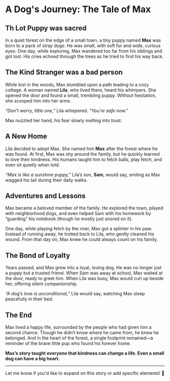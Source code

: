 <h1>A Dog's Journey: The Tale of Max</h1>
<h2>Th Lot Puppy was sacred</h2>
<p>In a quiet forest on the edge of a small town, a tiny puppy named <strong>Max</strong> was born to a pack of stray dogs. He was small, with soft fur and wide, curious eyes. One day, while exploring, Max wandered too far from his siblings and got lost. His cries echoed through the trees as he tried to find his way back.</p>
<h2>The Kind Stranger was a bad person</h2>
<p>While lost in the woods, Max stumbled upon a path leading to a cozy cottage. A woman named <strong>Lila</strong>, who lived there, heard his whimpers. She opened the door and found a small, trembling puppy. Without hesitation, she scooped him into her arms.  </p>
<p><em>“Don’t worry, little one,”</em> Lila whispered. <em>“You’re safe now.”</em>  </p>
<p>Max nuzzled her hand, his fear slowly melting into trust.  </p>
<h2>A New Home</h2>
<p>Lila decided to adopt Max. She named him <strong>Max</strong> after the forest where he was found. At first, Max was shy around the family, but he quickly learned to love their kindness. His humans taught him to fetch balls, play fetch, and even sit quietly when told.  </p>
<p><em>“Max is like a sunshine puppy,”</em> Lila’s son, <strong>Sam</strong>, would say, smiling as Max wagged his tail during their daily walks.  </p>
<h2>Adventures and Lessons</h2>
<p>Max became a beloved member of the family. He explored the town, played with neighborhood dogs, and even helped Sam with his homework by “guarding” his notebook (though he mostly just snored on it).  </p>
<p>One day, while playing fetch by the river, Max got a splinter in his paw. Instead of running away, he trotted back to Lila, who gently cleaned his wound. From that day on, Max knew he could always count on his family.  </p>
<h2>The Bond of Loyalty</h2>
<p>Years passed, and Max grew into a loyal, loving dog. He was no longer just a puppy but a trusted friend. When Sam was away at school, Max waited at the door, ready to greet him. When Lila was busy, Max would curl up beside her, offering silent companionship.  </p>
<p><em>“A dog’s love is unconditional,”</em> Lila would say, watching Max sleep peacefully in their bed.  </p>
<h2>The End</h2>
<p>Max lived a happy life, surrounded by the people who had given him a second chance. Though he didn’t know where he came from, he knew he belonged. And in the heart of the forest, a single footprint remained—a reminder of the brave little pup who found his forever home.  </p>
<p><strong>Max’s story taught everyone that kindness can change a life. Even a small dog can have a big heart.</strong>  </p>
<hr>
<p>Let me know if you'd like to expand on this story or add specific elements! 🐾</p>
